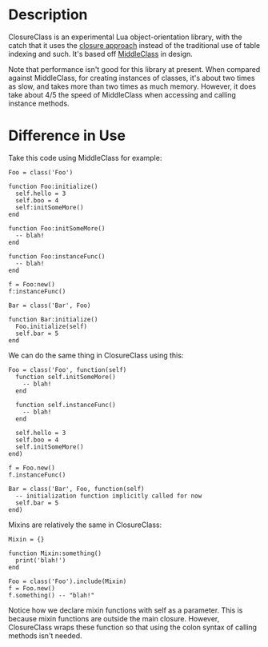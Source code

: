 # Description

ClosureClass is an experimental Lua object-orientation library, with the catch that it uses the [closure approach](http://lua-users.org/wiki/ObjectOrientationClosureApproach) instead of the traditional use of table indexing and such. It's based off [MiddleClass](http://github.com/kikito/middleclass) in design.

Note that performance isn't good for this library at present. When compared against MiddleClass, for creating instances of classes, it's about two times as slow, and takes more than two times as much memory. However, it does take about 4/5 the speed of MiddleClass when accessing and calling instance methods.

# Difference in Use

Take this code using MiddleClass for example:

    Foo = class('Foo')
    
    function Foo:initialize()
      self.hello = 3
      self.boo = 4
      self:initSomeMore()
    end
    
    function Foo:initSomeMore()
      -- blah!
    end
    
    function Foo:instanceFunc()
      -- blah!
    end
    
    f = Foo:new()
    f:instanceFunc()
    
    Bar = class('Bar', Foo)
    
    function Bar:initialize()
      Foo.initialize(self)
      self.bar = 5
    end
    
We can do the same thing in ClosureClass using this:

    Foo = class('Foo', function(self)
      function self.initSomeMore()
        -- blah!
      end
      
      function self.instanceFunc()
        -- blah!
      end
    
      self.hello = 3
      self.boo = 4
      self.initSomeMore()
    end)
    
    f = Foo.new()
    f.instanceFunc()
    
    Bar = class('Bar', Foo, function(self)
      -- initialization function implicitly called for now
      self.bar = 5
    end)
    
Mixins are relatively the same in ClosureClass:

    Mixin = {}
    
    function Mixin:something()
      print('blah!')
    end
    
    Foo = class('Foo').include(Mixin)
    f = Foo.new()
    f.something() -- "blah!"
    
Notice how we declare mixin functions with self as a parameter. This is because mixin functions are outside the main closure. However, ClosureClass wraps these function so that using the colon syntax of calling methods isn't needed.